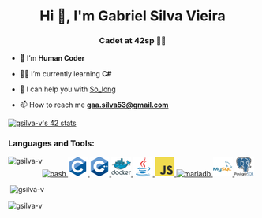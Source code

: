 <h1 align="center">Hi 👋, I'm Gabriel Silva Vieira</h1>
<h3 align="center">Cadet at 42sp <span style='font-size:15px;'>&#129302;</span><span style='font-size:15px;'>&#128640;</span></h3>

- <span style='font-size:15px;'>&#129506;</span> I’m **Human Coder**

- <span>&#9997;&#127997;</span> I’m currently learning **C#**

- 🤝 I can help you with [So_long](https://github.com/gsilva-v/So_long)

- 📫 How to reach me **gaa.silva53@gmail.com**


[![gsilva-v's 42 stats](https://badge42.vercel.app/api/v2/cl80e4ja400060gjkd0w52iq6/stats?cursusId=21&coalitionId=undefined)](https://github.com/JaeSeoKim/badge42)

<h3 align="left">Languages and Tools:</h3>
<p align="left"> <a href="https://www.gnu.org/software/bash/" target="_blank" rel="noreferrer"> <img src="https://www.vectorlogo.zone/logos/gnu_bash/gnu_bash-icon.svg" alt="bash" width="40" height="40"/> </a> <a href="https://www.cprogramming.com/" target="_blank" rel="noreferrer"> <img src="https://raw.githubusercontent.com/devicons/devicon/master/icons/c/c-original.svg" alt="c" width="40" height="40"/> </a> <a href="https://www.w3schools.com/cpp/" target="_blank" rel="noreferrer"> <img src="https://raw.githubusercontent.com/devicons/devicon/master/icons/cplusplus/cplusplus-original.svg" alt="cplusplus" width="40" height="40"/> </a> <a href="https://www.docker.com/" target="_blank" rel="noreferrer"> <img src="https://raw.githubusercontent.com/devicons/devicon/master/icons/docker/docker-original-wordmark.svg" alt="docker" width="40" height="40"/> </a> <a href="https://www.java.com" target="_blank" rel="noreferrer"> <img src="https://raw.githubusercontent.com/devicons/devicon/master/icons/java/java-original.svg" alt="java" width="40" height="40"/> </a> <a href="https://developer.mozilla.org/en-US/docs/Web/JavaScript" target="_blank" rel="noreferrer"> <img src="https://raw.githubusercontent.com/devicons/devicon/master/icons/javascript/javascript-original.svg" alt="javascript" width="40" height="40"/> </a> <a href="https://mariadb.org/" target="_blank" rel="noreferrer"> <img src="https://www.vectorlogo.zone/logos/mariadb/mariadb-icon.svg" alt="mariadb" width="40" height="40"/> </a> <a href="https://www.mysql.com/" target="_blank" rel="noreferrer"> <img src="https://raw.githubusercontent.com/devicons/devicon/master/icons/mysql/mysql-original-wordmark.svg" alt="mysql" width="40" height="40"/> </a> <a href="https://www.postgresql.org" target="_blank" rel="noreferrer"> <img src="https://raw.githubusercontent.com/devicons/devicon/master/icons/postgresql/postgresql-original-wordmark.svg" alt="postgresql" width="40" height="40"/> </a>
<img align="left" src="https://github-readme-stats.vercel.app/api/top-langs?username=gsilva-v&show_icons=true&theme=dark&locale=en&layout=compact" alt="gsilva-v" /></p>

<p>&nbsp;<img align="center" src="https://github-readme-stats.vercel.app/api?username=gsilva-v&show_icons=true&theme=dark&title_color=f3eded&text_color=f5f4f4&locale=en" alt="gsilva-v" /></p>

<p><img align="center" src="https://github-readme-streak-stats.herokuapp.com/?user=gsilva-v&theme=dark" alt="gsilva-v" /></p>
